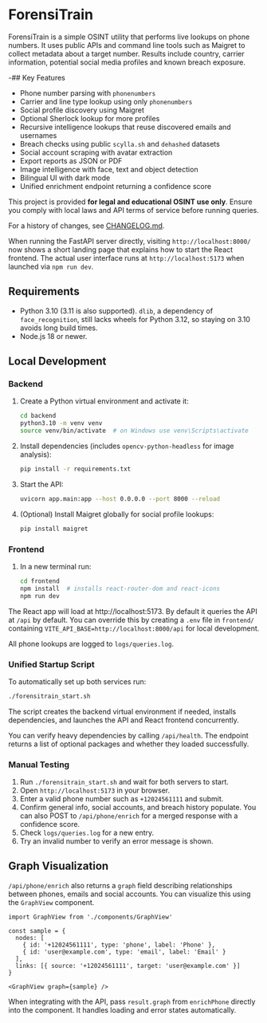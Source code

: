 # ForensiTrain

ForensiTrain is a simple OSINT utility that performs live lookups on phone
numbers. It uses public APIs and command line tools such as Maigret to collect
metadata about a target number. Results include country, carrier information,
potential social media profiles and known breach exposure.

-## Key Features

- Phone number parsing with `phonenumbers`
- Carrier and line type lookup using only `phonenumbers`
- Social profile discovery using Maigret
- Optional Sherlock lookup for more profiles
- Recursive intelligence lookups that reuse discovered emails and usernames
- Breach checks using public `scylla.sh` and `dehashed` datasets
- Social account scraping with avatar extraction
- Export reports as JSON or PDF
- Image intelligence with face, text and object detection
- Bilingual UI with dark mode
- Unified enrichment endpoint returning a confidence score

This project is provided **for legal and educational OSINT use only**. Ensure
you comply with local laws and API terms of service before running queries.

For a history of changes, see [CHANGELOG.md](CHANGELOG.md).

When running the FastAPI server directly, visiting `http://localhost:8000/` now
shows a short landing page that explains how to start the React frontend. The
actual user interface runs at `http://localhost:5173` when launched via
`npm run dev`.

## Requirements

- Python 3.10 (3.11 is also supported). `dlib`, a dependency of
  `face_recognition`, still lacks wheels for Python 3.12, so staying on 3.10
  avoids long build times.
- Node.js 18 or newer.

## Local Development

### Backend

1. Create a Python virtual environment and activate it:
   ```bash
   cd backend
   python3.10 -m venv venv
   source venv/bin/activate  # on Windows use venv\Scripts\activate
   ```
2. Install dependencies (includes `opencv-python-headless` for image analysis):
   ```bash
   pip install -r requirements.txt
   ```
3. Start the API:
   ```bash
   uvicorn app.main:app --host 0.0.0.0 --port 8000 --reload
   ```
5. (Optional) Install Maigret globally for social profile lookups:
   ```bash
   pip install maigret
   ```

### Frontend

1. In a new terminal run:
   ```bash
   cd frontend
   npm install  # installs react-router-dom and react-icons
   npm run dev
   ```

The React app will load at http://localhost:5173. By default it queries the API
at `/api` by default. You can override this by creating a `.env` file
in `frontend/` containing `VITE_API_BASE=http://localhost:8000/api` for local development.

All phone lookups are logged to `logs/queries.log`.

### Unified Startup Script

To automatically set up both services run:

```bash
./forensitrain_start.sh
```

The script creates the backend virtual environment if needed, installs
dependencies, and launches the API and React frontend concurrently.

You can verify heavy dependencies by calling `/api/health`. The endpoint
returns a list of optional packages and whether they loaded successfully.

### Manual Testing

1. Run `./forensitrain_start.sh` and wait for both servers to start.
2. Open `http://localhost:5173` in your browser.
3. Enter a valid phone number such as `+12024561111` and submit.
4. Confirm general info, social accounts, and breach history populate.
   You can also POST to `/api/phone/enrich` for a merged response with a
   confidence score.
5. Check `logs/queries.log` for a new entry.
6. Try an invalid number to verify an error message is shown.

## Graph Visualization

`/api/phone/enrich` also returns a `graph` field describing relationships
between phones, emails and social accounts. You can visualize this using the
`GraphView` component.

```
import GraphView from './components/GraphView'

const sample = {
  nodes: [
    { id: '+12024561111', type: 'phone', label: 'Phone' },
    { id: 'user@example.com', type: 'email', label: 'Email' }
  ],
  links: [{ source: '+12024561111', target: 'user@example.com' }]
}

<GraphView graph={sample} />
```

When integrating with the API, pass `result.graph` from `enrichPhone` directly
into the component. It handles loading and error states automatically.

